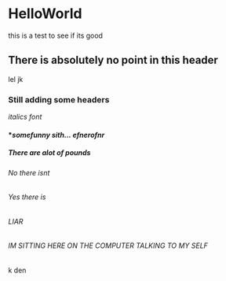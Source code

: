 # HelloWorld
this is a test to see if its good
## There is absolutely no point in this header
lel jk
### Still adding some headers
*italics font*
#### **somefunny sith... _efnerofnr_*
##### There are alot of pounds
###### No there isnt
###### Yes there is
###### LIAR
###### IM SITTING HERE ON THE COMPUTER TALKING TO MY SELF
k den
